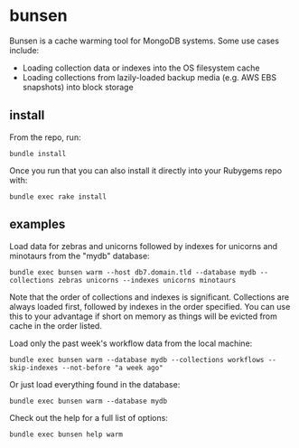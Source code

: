 bunsen
======

Bunsen is a cache warming tool for MongoDB systems. Some use cases include:

* Loading collection data or indexes into the OS filesystem cache
* Loading collections from lazily-loaded backup media (e.g. AWS EBS snapshots) into block storage

## install

From the repo, run:

    bundle install

Once you run that you can also install it directly into your Rubygems repo with:

    bundle exec rake install

## examples

Load data for zebras and unicorns followed by indexes for unicorns and minotaurs from the "mydb" database:

    bundle exec bunsen warm --host db7.domain.tld --database mydb --collections zebras unicorns --indexes unicorns minotaurs

Note that the order of collections and indexes is significant.
Collections are always loaded first, followed by indexes in the order specified.
You can use this to your advantage if short on memory as things will be evicted from cache in the order listed.


Load only the past week's workflow data from the local machine:

    bundle exec bunsen warm --database mydb --collections workflows --skip-indexes --not-before "a week ago"


Or just load everything found in the database:

    bundle exec bunsen warm --database mydb


Check out the help for a full list of options:

    bundle exec bunsen help warm
